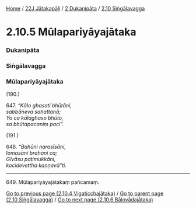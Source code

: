 
[Home](/) / [22J Jātakapāḷi](../../../22J.md) / [2 Dukanipāta](../../2.md) / [2.10 Siṅgālavagga](../2.10.md)

# 2.10.5 Mūlapariyāyajātaka

### Dukanipāta

### Siṅgālavagga

### Mūlapariyāyajātaka

(190.)

647\. _“Kālo ghasati bhūtāni,_  
_sabbāneva sahattanā;_  
_Yo ca kālaghaso bhūto,_  
_sa bhūtapacaniṃ paci”._  


(191.)

648\. _“Bahūni narasīsāni,_  
_lomasāni brahāni ca;_  
_Gīvāsu paṭimukkāni,_  
_kocidevettha kaṇṇavā”ti._  


---

649\. Mūlapariyāyajātakaṃ pañcamaṃ.



[Go to previous page (2.10.4 Vigaticchajātaka)](2.10.4.md) / [Go to parent page (2.10 Siṅgālavagga)](../2.10.md) / [Go to next page (2.10.6 Bālovādajātaka)](2.10.6.md)


